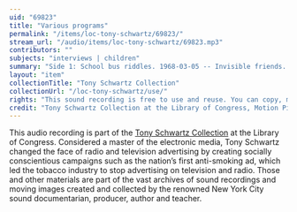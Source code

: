 ```yaml
---
uid: "69823"
title: "Various programs"
permalink: "/items/loc-tony-schwartz/69823/"
stream_url: "/audio/items/loc-tony-schwartz/69823.mp3"
contributors: ""
subjects: "interviews | children"
summary: "Side 1: School bus riddles. 1968-03-05 -- Invisible friends. 1963-10-22. Side 2: Learning a language -- Same voice 12 years apart -- Private languages. 1968-07-09."
layout: "item"
collectionTitle: "Tony Schwartz Collection"
collectionUrl: "/loc-tony-schwartz/use/"
rights: "This sound recording is free to use and reuse. You can copy, modify, distribute and perform the work, even for commercial purposes, all without asking permission. Attribution is recommended but not required."
credit: "Tony Schwartz Collection at the Library of Congress, Motion Picture, Broadcasting and Recorded Sound Division."
---
```


This audio recording is part of the [Tony Schwartz Collection](https://www.loc.gov/rr/record/schwartzcollection.html) at the Library of Congress. Considered a master of the electronic media, Tony Schwartz changed the face of radio and television advertising by creating socially conscientious campaigns such as the nation’s first anti-smoking ad, which led the tobacco industry to stop advertising on television and radio. Those and other materials are part of the vast archives of sound recordings and moving images created and collected by the renowned New York City sound documentarian, producer, author and teacher.